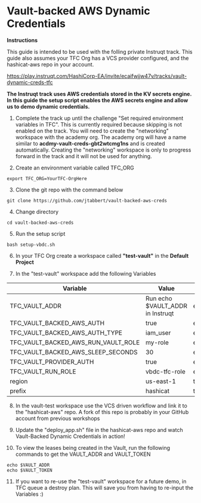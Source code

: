 # Vault-backed AWS Dynamic Credentials

**Instructions**

This guide is intended to be used with the folling private Instruqt track.  This guide also assumes your TFC Org has a VCS provider configured, and the hashicat-aws repo in your account.

https://play.instruqt.com/HashiCorp-EA/invite/ecaifwjjw47v/tracks/vault-dynamic-creds-tfc

**The Instruqt track uses AWS credentials stored in the KV secrets engine.  In this guide the setup script enables the AWS secrets engine and allow us to demo dynamic credentials.**

1. Complete the track up until the challenge "Set required environment variables in TFC".  This is currently required because skipping is not enabled on the track.  You will need to create the "networking" workspace with the academy org.  The academy org will have a name similar to **acdmy-vault-creds-gbt2wtcmg1ns** and is created automatically.  Creating the "networking" workspace is only to progress forward in the track and it will not be used for anything.

2. Create an environment variable called TFC_ORG
```
export TFC_ORG=YourTFC-OrgHere
```
3. Clone the git repo with the command below
```
git clone https://github.com/jtabbert/vault-backed-aws-creds
```
4. Change directory
```
cd vault-backed-aws-creds
```
5. Run the setup script
```
bash setup-vbdc.sh
```
6. In your TFC Org create a workspace called **"test-vault"** in the **Default Project**

7. In the "test-vault" workspace add the following Variables

| Variable  | Value  | Type  |
|---|---|---|
| TFC_VAULT_ADDR  | Run echo $VAULT_ADDR in Instruqt  | env  |
| TFC_VAULT_BACKED_AWS_AUTH  | true  | env  |
| TFC_VAULT_BACKED_AWS_AUTH_TYPE | iam_user  |  env |
| TFC_VAULT_BACKED_AWS_RUN_VAULT_ROLE  | my-role  | env  |
| TFC_VAULT_BACKED_AWS_SLEEP_SECONDS  | 30  | env  |
| TFC_VAULT_PROVIDER_AUTH  | true  | env  |
| TFC_VAULT_RUN_ROLE  | vbdc-tfc-role  | env  |
| region  | us-east-1  | terraform  |
| prefix  | hashicat  | terraform  |

8. In the vault-test workspace use the VCS driven workflow and link it to the "hashicat-aws" repo.  A fork of this repo is probably in your GitHub account from previous workshops

9. Update the "deploy_app.sh" file in the hashicat-aws repo and watch Vault-Backed Dynamic Credentials in action!

10. To view the leases being created in the Vault, run the following commands to get the VAULT_ADDR and VAULT_TOKEN
```
echo $VAULT_ADDR
echo $VAULT_TOKEN
```
11. If you want to re-use the "test-vault" workspace for a future demo, in TFC queue a destroy plan.  This will save you from having to re-input the Variables :) 
